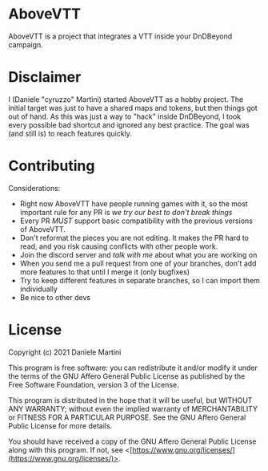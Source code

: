 # AboveVTT

AboveVTT is a project that integrates a VTT inside your DnDBeyond campaign. 

# Disclaimer

I (Daniele "cyruzzo" Martini) started AboveVTT as a hobby project. The initial target was just to have a shared maps and tokens,
but then things got out of hand. As this was just a way to "hack" inside DnDBeyond, I took every possible bad shortcut and ignored any best practice.
The goal was (and still is) to reach features quickly.

# Contributing
Considerations:
- Right now AboveVTT have people running games with it, so the most important rule for any PR is *we try our best to don't break things*
- Every PR *MUST* support basic compatibility with the previous versions of AboveVTT.
- Don't reformat the pieces you are not editing. It makes the PR hard to read, and you risk causing conflicts with other people work.
- Join the discord server and *talk with me* about what you are working on
- When you send me a pull request from one of your branches, don't add more features to that until I merge it (only bugfixes) 
- Try to keep different features in separate branches, so I can import them individually
- Be nice to other devs 

# License

Copyright (c) 2021 Daniele Martini

This program is free software: you can redistribute it and/or modify it under the terms of the GNU Affero General Public License as published by the Free Software Foundation, version 3 of the License.

This program is distributed in the hope that it will be useful, but WITHOUT ANY WARRANTY; without even the implied warranty of MERCHANTABILITY or FITNESS FOR A PARTICULAR PURPOSE.  See the GNU Affero General Public License for more details.

You should have received a copy of the GNU Affero General Public License along with this program.  If not, see <[https://www.gnu.org/licenses/](https://www.gnu.org/licenses/)>.
